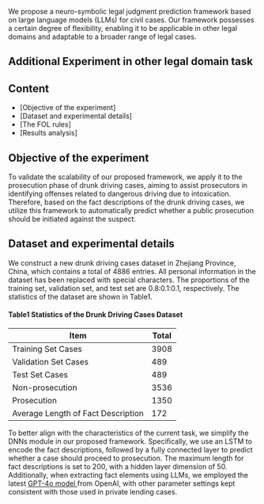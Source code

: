 We propose a neuro-symbolic legal judgment prediction framework based on large language models (LLMs) for civil cases. Our framework possesses a certain degree of flexibility, enabling it to be applicable in other legal domains and adaptable to a broader range of legal cases.
## Additional Experiment in other legal domain task

## Content
- [Objective of the experiment]
- [Dataset and experimental details]
- [The FOL rules]
- [Results analysis]



## Objective of the experiment
To validate the scalability of our proposed framework, we apply it to the prosecution phase of drunk driving cases, aiming to assist prosecutors in identifying offenses related to dangerous driving due to intoxication. Therefore, based on the fact descriptions of the drunk driving cases, we utilize this framework to automatically predict whether a public prosecution should be initiated against the suspect.
## Dataset and experimental details
We construct a new drunk driving cases dataset in Zhejiang Province, China, which contains a total of 4886 entries. All personal information in the dataset has been replaced with special characters. The proportions of the training set, validation set, and test set are 0.8:0.1:0.1, respectively. The statistics of the dataset are shown in Table1.
#### Table1 Statistics of the Drunk Driving Cases Dataset
| Item                              | Total |
|-----------------------------------|-------|
| Training Set Cases                | 3908  |
| Validation Set Cases              | 489   |
| Test Set Cases                    | 489   |
| Non-prosecution                   | 3536  |
| Prosecution                       | 1350  |
| Average Length of Fact Description | 172   |

To better align with the characteristics of the current task, we simplify the DNNs module in our proposed framework. Specifically, we use an LSTM to encode the fact descriptions, followed by a fully connected layer to predict whether a case should proceed to prosecution. The maximum length for fact descriptions is set to 200, with a hidden layer dimension of 50. Additionally, when extracting fact elements using LLMs, we employed the latest [GPT-4o model ](https://openai.com/index/hello-gpt-4o/) from OpenAI, with other parameter settings kept consistent with those used in private lending cases.


